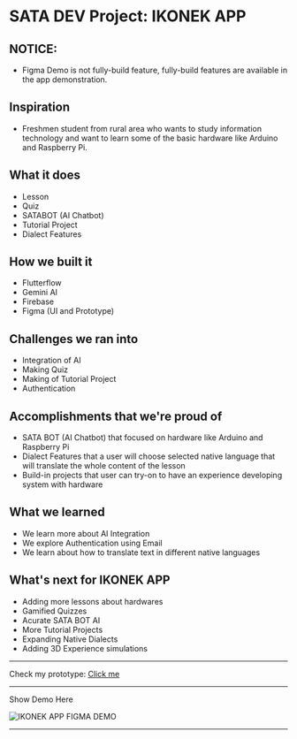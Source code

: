 # SATA DEV Project: IKONEK APP

## NOTICE:
- Figma Demo is not fully-build feature, fully-build features are available in the app demonstration.
## Inspiration
- Freshmen student from rural area who wants to study information technology and want to learn some of the basic hardware like Arduino and Raspberry Pi.

## What it does

- Lesson
- Quiz
- SATABOT (AI Chatbot)
- Tutorial Project
- Dialect Features

## How we built it

- Flutterflow
- Gemini AI
- Firebase
- Figma (UI and Prototype)

## Challenges we ran into

- Integration of AI
- Making Quiz
- Making of Tutorial Project
- Authentication

## Accomplishments that we're proud of
- SATA BOT (AI Chatbot) that focused on hardware like Arduino and Raspberry Pi
- Dialect Features that a user will choose selected native language that will translate the whole content of the lesson
- Build-in projects that user can try-on to have an experience developing system with hardware

## What we learned
- We learn more about AI Integration
- We explore Authentication using Email
- We learn about how to translate text in different native languages

## What's next for IKONEK APP
- Adding more lessons about hardwares
- Gamified Quizzes
- Acurate SATA BOT AI
- More Tutorial Projects
- Expanding Native Dialects
- Adding 3D Experience simulations
---
Check my prototype:
[Click me]([https://www.figma.com/proto/qFwTKu6qH6hXz5vKGnmBhR/UI%2FUX-Portfolio?page-id=0%3A1&node-id=37-778&node-type=canvas&viewport=62%2C314%2C0.19&t=DRfkpG0itMqjCg4p-1&scaling=min-zoom&content-scaling=fixed&starting-point-node-id=37%3A778](https://www.figma.com/proto/3PafRtOGFS37V2owDKQYMN/SATA-PROTOTYPE-PROJECT?page-id=0%3A1&node-id=27-11&viewport=235%2C1150%2C0.14&t=Zw6b92lqJZAbba5i-1&scaling=scale-down&content-scaling=fixed&starting-point-node-id=27%3A11))

---
Show Demo Here

![IKONEK APP FIGMA DEMO](https://github.com/user-attachments/assets/0542cd07-11d4-4729-b443-c763f37e28f2)

---
